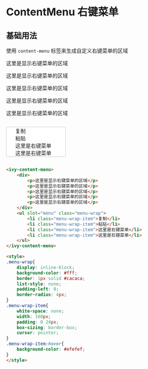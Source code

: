 # ContentMenu 右键菜单

## 基础用法

使用 `content-menu` 标签来生成自定义右键菜单的区域

<ivy-content-menu>
    <div>
        <p>这里是显示右键菜单的区域</p>
        <p>这里是显示右键菜单的区域</p>
        <p>这里是显示右键菜单的区域</p>
        <p>这里是显示右键菜单的区域</p>
        <p>这里是显示右键菜单的区域</p>
    </div>
    <ul slot="menu" class="menu-wrap">
        <li class="menu-wrap-item">复制</li>
        <li class="menu-wrap-item">粘贴</li>
        <li class="menu-wrap-item">这里是右键菜单</li>
        <li class="menu-wrap-item">这里是右键菜单</li>
    </ul>
</ivy-content-menu>

```html
<ivy-content-menu>
    <div>
        <p>这里是显示右键菜单的区域</p>
        <p>这里是显示右键菜单的区域</p>
        <p>这里是显示右键菜单的区域</p>
        <p>这里是显示右键菜单的区域</p>
        <p>这里是显示右键菜单的区域</p>
    </div>
    <ul slot="menu" class="menu-wrap">
        <li class="menu-wrap-item">复制</li>
        <li class="menu-wrap-item">粘贴</li>
        <li class="menu-wrap-item">这里是右键菜单</li>
        <li class="menu-wrap-item">这里是右键菜单</li>
    </ul>
</ivy-content-menu>

<style>
.menu-wrap{
    display: inline-block;
    background-color: #fff;
    border: 1px solid #cacaca;
    list-style: none;
    padding-left: 0;
    border-radius: 4px;
}
.menu-wrap-item{
    white-space: none;
    width: 160px;
    padding: 0 24px;
    box-sizing: border-box;
    cursor: pointer;
}
.menu-wrap-item:hover{
    background-color: #efefef;
}
</style>
```

<style>
.menu-wrap{
    display: inline-block;
    background-color: #fff;
    border: 1px solid #cacaca;
    list-style: none;
    padding-left: 0;
    border-radius: 4px;
}
.menu-wrap-item{
    white-space: none;
    width: 160px;
    padding: 0 24px;
    box-sizing: border-box;
    cursor: pointer;
}
.menu-wrap-item:hover{
    background-color: #efefef;
}
</style>
